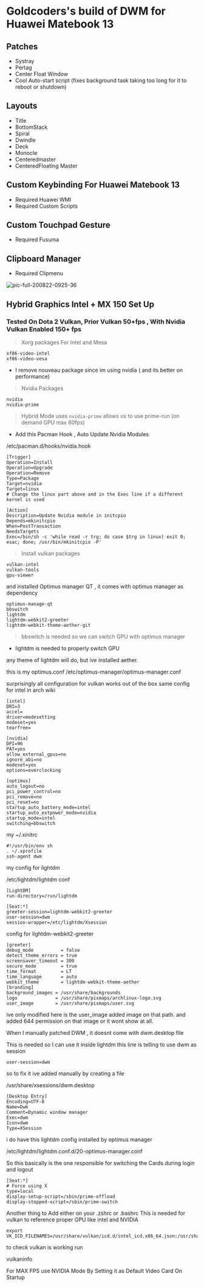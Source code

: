 # Goldcoders's build of DWM for Huawei Matebook 13

## Patches
- Systray
- Pertag
- Center Float Window
- Cool Auto-start script (fixes background task taking too long for it to reboot or shutdown)
## Layouts
- Title
- BottomStack
- Spiral
- Dwindle
- Deck
- Monocle
- Centeredmaster
- CenteredFloating Master
## Custom Keybinding For Huawei Matebook 13
- Required Huawei WMI 
- Required Custom Scripts
## Custom Touchpad Gesture
- Required Fusuma
## Clipboard Manager
- Required Clipmenu

![pic-full-200822-0925-36](https://user-images.githubusercontent.com/55337687/90945764-90c0d400-e459-11ea-984c-9cdffab80493.png)

## Hybrid Graphics Intel + MX 150 Set Up

### Tested On Dota 2 Vulkan, Prior Vulkan 50+fps , With Nvidia Vulkan Enabled 150+ fps

> Xorg packages For Intel and Mesa
```
xf86-video-intel
xf86-video-vesa
```

- I remove nouveau package since im using nvidia ( and its better on performance)

> Nvidia Packages

```
nvidia
nvidia-prime
```

> Hybrid Mode uses `nvidia-prime` allows us to use prime-run (on demand GPU max 60fps)


- Add this Pacman Hook , Auto Update Nvidia Modules

/etc/pacman.d/hooks/nvidia.hook
```
[Trigger]
Operation=Install
Operation=Upgrade
Operation=Remove
Type=Package
Target=nvidia
Target=linux
# Change the linux part above and in the Exec line if a different kernel is used

[Action]
Description=Update Nvidia module in initcpio
Depends=mkinitcpio
When=PostTransaction
NeedsTargets
Exec=/bin/sh -c 'while read -r trg; do case $trg in linux) exit 0; esac; done; /usr/bin/mkinitcpio -P'
```

> Install vulkan packages
```
vulkan-intel
vulkan-tools
gpu-viewer
```

and installed Optimus manager QT , it comes with optimus manager as dependency

```
optimus-manage-qt
bbswitch
lightdm
lightdm-webkit2-greeter
lightdm-webkit-theme-aether-git
```

> bbswitch is needed so we can switch GPU with optimus manager

- lightdm is needed to properly switch GPU

any theme of lightdm will do, but ive installed aether.

this is my optimus.conf
/etc/optimus-manager/optimus-manager.conf

surprisingly all configuration for vulkan works out of the box 
same config for intel in arch wiki

```
[intel]
DRI=3
accel=
driver=modesetting
modeset=yes
tearfree=

[nvidia]
DPI=96
PAT=yes
allow_external_gpus=no
ignore_abi=no
modeset=yes
options=overclocking

[optimus]
auto_logout=no
pci_power_control=no
pci_remove=no
pci_reset=no
startup_auto_battery_mode=intel
startup_auto_extpower_mode=nvidia
startup_mode=intel
switching=bbswitch
```

my ~/.xinitrc

```
#!/usr/bin/env sh
. ~/.xprofile
ssh-agent dwm
```

my  config for lightdm

/etc/lightdm/lightdm conf
```
[LightDM]
run-directory=/run/lightdm

[Seat:*]
greeter-session=lightdm-webkit2-greeter
user-session=dwm
session-wrapper=/etc/lightdm/Xsession
```

config for lightdm-webkit2-greeter

```
[greeter]
debug_mode          = false
detect_theme_errors = true
screensaver_timeout = 300
secure_mode         = true
time_format         = LT
time_language       = auto
webkit_theme        = lightdm-webkit-theme-aether
[branding]
background_images = /usr/share/backgrounds
logo              = /usr/share/pixmaps/archlinux-logo.svg
user_image        = /usr/share/pixmaps/user.svg
```

ive only modified here is the user_image added image on that path.
and added 644 permission on that image or it wont show at all.

When I manually patched DWM , it doesnt come with dwm.desktop file

This  is needed so I can use it inside lightdm
this line is telling to use dwm as session
```
user-session=dwm
```

so to fix it ive added manually by creating a file

/usr/share/xsessions/dwm.desktop
```
[Desktop Entry]
Encoding=UTF-8
Name=Dwm
Comment=Dynamic window manager
Exec=dwm
Icon=dwm
Type=XSession
```

i do have  this lightdm config installed by optimus manager

/etc/lightdm/lightdm.conf.d/20-optimus-manager.conf 

So this basically is the one responsible for switching the Cards during login and logout
```
[Seat:*]
# Force using X
type=local
display-setup-script=/sbin/prime-offload
display-stopped-script=/sbin/prime-switch
```


Another thing to Add either on your .zshrc or .bashrc
This is needed for vulkan to reference proper GPU like intel and NVIDIA

```
export VK_ICD_FILENAMES=/usr/share/vulkan/icd.d/intel_icd.x86_64.json:/usr/share/vulkan/icd.d/nvidia_icd.json
```

to check vulkan is working run 

vulkaninfo

For MAX FPS use NVIDIA Mode By Setting it as Default Video Card On Startup









